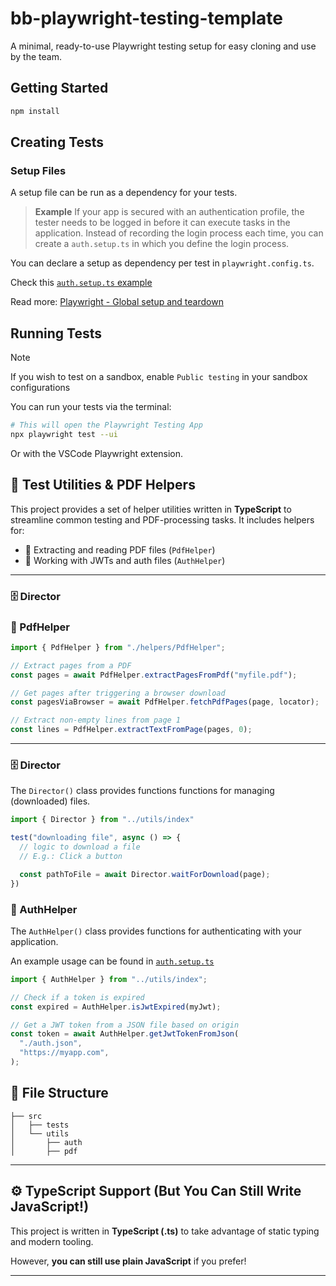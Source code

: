 # bb-playwright-testing-template

A minimal, ready-to-use Playwright testing setup for easy cloning and use by the team.

## Getting Started

```bash
npm install
```

## Creating Tests

### Setup Files

A setup file can be run as a dependency for your tests.

> **Example**
> If your app is secured with an authentication profile, the tester needs to be logged in before it can execute tasks in the application.
> Instead of recording the login process each time, you can create a `auth.setup.ts` in which you define the login process.

You can declare a setup as dependency per test in `playwright.config.ts`.

Check this [`auth.setup.ts` example](./samples/auth.setup.ts)

Read more: [Playwright - Global setup and teardown](https://playwright.dev/docs/test-global-setup-teardown)

## Running Tests

> [!NOTE]
> If you wish to test on a sandbox, enable `Public testing` in your sandbox configurations

You can run your tests via the terminal:

```bash
# This will open the Playwright Testing App
npx playwright test --ui
```

Or with the VSCode Playwright extension.

## 🔧 Test Utilities & PDF Helpers

This project provides a set of helper utilities written in **TypeScript** to streamline common testing and PDF-processing tasks. It includes helpers for:

- 📄 Extracting and reading PDF files (`PdfHelper`)
- 🔐 Working with JWTs and auth files (`AuthHelper`)

---

### 🗄️ Director

### 📄 PdfHelper

```ts
import { PdfHelper } from "./helpers/PdfHelper";

// Extract pages from a PDF
const pages = await PdfHelper.extractPagesFromPdf("myfile.pdf");

// Get pages after triggering a browser download
const pagesViaBrowser = await PdfHelper.fetchPdfPages(page, locator);

// Extract non-empty lines from page 1
const lines = PdfHelper.extractTextFromPage(pages, 0);
```

---

### 🗄️ Director

The `Director()` class provides functions functions for managing (downloaded) files.

```TypeScript
import { Director } from "../utils/index"

test("downloading file", async () => {
  // logic to download a file
  // E.g.: Click a button

  const pathToFile = await Director.waitForDownload(page);
})
```

### 🔐 AuthHelper

The `AuthHelper()` class provides functions for authenticating with your application.

An example usage can be found in [`auth.setup.ts`](./samples/auth.setup.ts)

```ts
import { AuthHelper } from "../utils/index";

// Check if a token is expired
const expired = AuthHelper.isJwtExpired(myJwt);

// Get a JWT token from a JSON file based on origin
const token = await AuthHelper.getJwtTokenFromJson(
  "./auth.json",
  "https://myapp.com",
);
```

## 📁 File Structure

```text
├── src
│   ├── tests
│   └── utils
│       ├── auth
│       ├── pdf
```

---

## ⚙️ TypeScript Support (But You Can Still Write JavaScript!)

This project is written in **TypeScript (.ts)** to take advantage of static typing and modern tooling.

However, **you can still use plain JavaScript** if you prefer!

---

